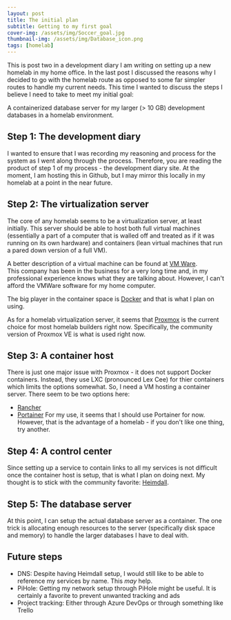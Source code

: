 ```yaml
---
layout: post
title: The initial plan
subtitle: Getting to my first goal
cover-img: /assets/img/Soccer_goal.jpg
thumbnail-img: /assets/img/Database_icon.png
tags: [homelab]
---
```


This is post two in a development diary I am writing on setting up a new homelab
in my home office.  In the last post I discussed the reasons why I decided
to go with the homelab route as opposed to some far simpler routes to handle
my current needs.  This time I wanted to discuss the steps I believe I need to
take to meet my initial goal:

A containerized database server for my larger (> 10 GB) development databases in
a homelab environment.

## Step 1:  The development diary
I wanted to ensure that I was recording my reasoning and process for the system
as I went along through the process.  Therefore, you are reading the product of
step 1 of my process - the development diary site.  At the moment, I am hosting
this in Github, but I may mirror this locally in my homelab at a point in the 
near future.

## Step 2:  The virtualization server
The core of any homelab seems to be a virtualization server, at least initially.
This server should be able to host both full virtual machines (essentially a part
of a computer that is walled off and treated as if it was running on its own
hardware) and containers (lean virtual machines that run a pared down version of
a full VM).

A better description of a virtual machine can be found at 
[VM Ware](https://www.vmware.com/topics/glossary/content/virtual-machine.html).  
This company has been in the business for a very long time and, in my 
professional experience knows what they are talking about.  However, I can't 
afford the VMWare software for my home computer.

The big player in the container space is [Docker](https://www.docker.com/) and
that is what I plan on using.

As for a homelab virtualization server, it seems that [Proxmox](https://www.proxmox.com/en/)
is the current choice for most homelab builders right now.  Specifically,
the community version of Proxmox VE is what is used right now.

## Step 3:  A container host
There is just one major issue with Proxmox - it does not support Docker
containers.  Instead, they use LXC (pronounced Lex Cee) for thier containers
which limits the options somewhat.  So, I need a VM hosting a container server.
There seem to be two options here:
- [Rancher](https://rancher.com/)
- [Portainer](https://www.portainer.io/)
For my use, it seems that I should use Portainer for now.  However, that is the 
advantage of a homelab - if you don't like one thing, try another.

## Step 4:  A control center
Since setting up a service to contain links to all my services is not difficult
once the container host is setup, that is what I plan on doing next.  My thought
is to stick with the community favorite:  [Heimdall](https://heimdall.site/).

## Step 5:  The database server
At this point, I can setup the actual database server as a container.  The one trick
is allocating enough resources to the server (specifically disk space and memory)
to handle the larger databases I have to deal with.

## Future steps
- DNS:  Despite having Heimdall setup, I would still like to be able to reference my services by name.  This _may_ help.
- PiHole:  Getting my network setup through PiHole might be useful.  It is certainly a favorite to prevent unwanted tracking and ads
- Project tracking:  Either through Azure DevOps or through something like Trello